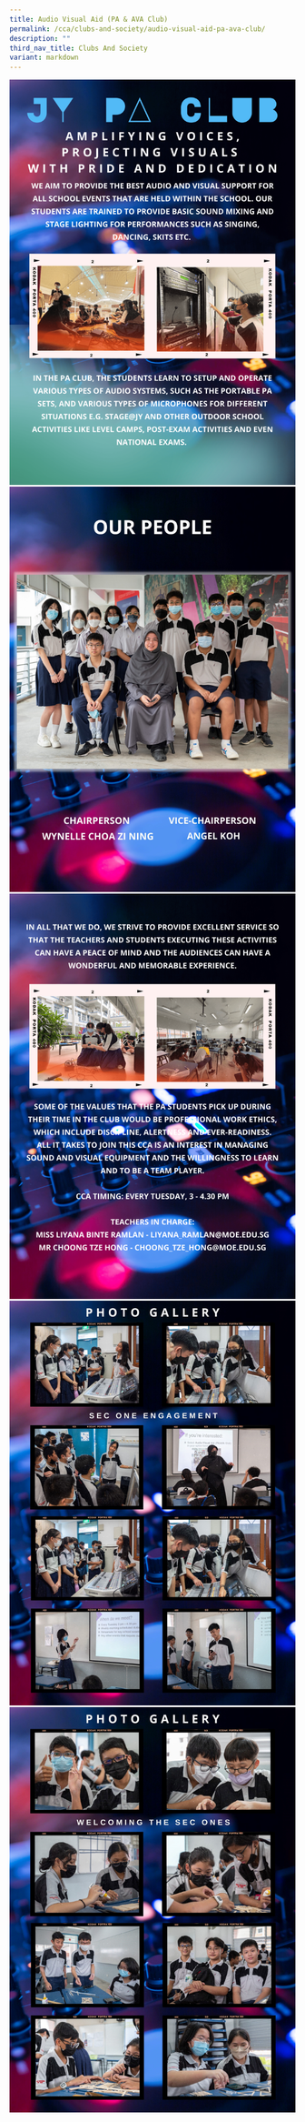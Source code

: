 ```yaml
---
title: Audio Visual Aid (PA & AVA Club)
permalink: /cca/clubs-and-society/audio-visual-aid-pa-ava-club/
description: ""
third_nav_title: Clubs And Society
variant: markdown
---
```

<img src="/images/pa1.png"><br>
<img src="/images/avaegrt.jpg"><br>
<img src="/images/pa2.png"><br>
<img src="/images/ava2da.jpg"><br>
<img src="/images/ava3dd.jpg">
